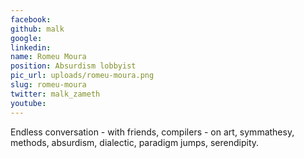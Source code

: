 ```yaml
---
facebook: 
github: malk
google: 
linkedin: 
name: Romeu Moura
position: Absurdism lobbyist
pic_url: uploads/romeu-moura.png
slug: romeu-moura
twitter: malk_zameth
youtube: 
---
```

<p>Endless conversation - with friends, compilers - on art, symmathesy, methods, absurdism, dialectic, paradigm jumps, serendipity.</p>

<p>&nbsp;</p>
